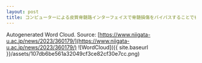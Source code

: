 ```yaml
---
layout: post
title: コンピューターによる皮質脊髄路インターフェイスで脊髄損傷をバイパスすることで脊髄損傷により麻痺した手の力の調整能力を再獲得した
---
```

Autogenerated Word Cloud.
Source\: [https://www.niigata-u.ac.jp/news/2023/360179/](https://www.niigata-u.ac.jp/news/2023/360179/)
![WordCloud]({{ site.baseurl }}/assets/107db6be561a32049cf3ce82cf30e7cc.png)